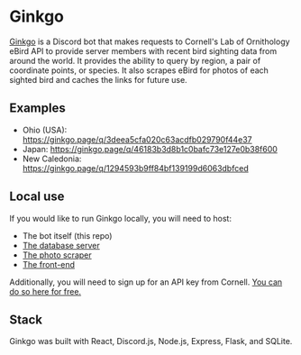 # Ginkgo 
[Ginkgo](https://ginkgo.page) is a Discord bot that makes requests to Cornell's Lab of Ornithology eBird API to provide server members with recent bird sighting data from around the world. It provides the ability to query by region, a pair of coordinate points, or species. It also scrapes eBird for photos of each sighted bird and caches the links for future use.

## Examples

- Ohio (USA): https://ginkgo.page/q/3deea5cfa020c63acdfb029790f44e37
- Japan: https://ginkgo.page/q/46183b3d8b1c0bafc73e127e0b38f600
- New Caledonia: https://ginkgo.page/q/1294593b9ff84bf139199d6063dbfced

## Local use
If you would like to run Ginkgo locally, you will need to host:
- The bot itself (this repo)
- [The database server](https://github.com/jajego/ginkgo-server) 
- [The photo scraper](https://github.com/jajego/bird-scraper)
- [The front-end](https://github.com/jajego/birdbot-frontend)

Additionally, you will need to sign up for an API key from Cornell. [You can do so here for free.](https://ebird.org/api/keygen)

## Stack
Ginkgo was built with React, Discord.js, Node.js, Express, Flask, and SQLite.
